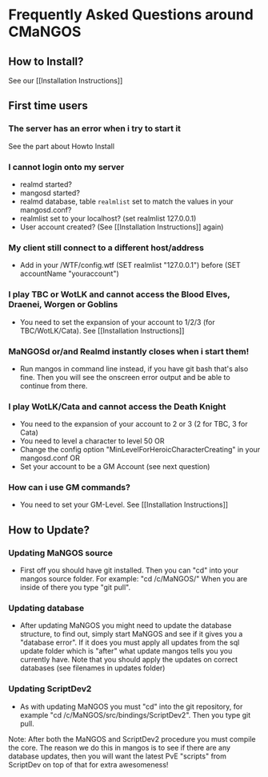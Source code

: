 # Frequently Asked Questions around CMaNGOS

## How to Install?
See our [[Installation Instructions]]

## First time users
### The server has an error when i try to start it
See the part about Howto Install

### I cannot login onto my server
* realmd started?
* mangosd started?
* realmd database, table `realmlist` set to match the values in your mangosd.conf?
* realmlist set to your localhost? (set realmlist 127.0.0.1)
* User account created? (See [[Installation Instructions]] again)

### My client still connect to a different host/address
* Add in your /WTF/config.wtf (SET realmlist "127.0.0.1") before (SET accountName "youraccount")

### I play TBC or WotLK and cannot access the Blood Elves, Draenei, Worgen or Goblins
* You need to set the expansion of your account to 1/2/3 (for TBC/WotLK/Cata). See [[Installation Instructions]]

### MaNGOSd or/and Realmd instantly closes when i start them!
* Run mangos in command line instead, if you have git bash that's also fine. Then you will see the onscreen error output and be able to continue from there.

### I play WotLK/Cata and cannot access the Death Knight
* You need to the expansion of your account to 2 or 3 (2 for TBC, 3 for Cata)
* You need to level a character to level 50 OR
* Change the config option "MinLevelForHeroicCharacterCreating" in your mangosd.conf OR
* Set your account to be a GM Account (see next question)

### How can i use GM commands?
* You need to set your GM-Level. See [[Installation Instructions]]

## How to Update?
### Updating MaNGOS source
* First off you should have git installed. Then you can "cd" into your mangos source folder. For example: "cd /c/MaNGOS/" When you are inside of there you type "git pull".
### Updating database
* After updating MaNGOS you might need to update the database structure, to find out, simply start MaNGOS and see if it gives you a "database error". If it does you must apply all updates from the sql update folder which is "after" what update mangos tells you you currently have. Note that you should apply the updates on correct databases (see filenames in updates folder)
### Updating ScriptDev2
* As with updating MaNGOS you must "cd" into the git repository, for example "cd /c/MaNGOS/src/bindings/ScriptDev2". Then you type git pull.

Note: After both the MaNGOS and ScriptDev2 procedure you must compile the core.
The reason we do this in mangos is to see if there are any database updates, then you will want the latest PvE "scripts" from ScriptDev on top of that for extra awesomeness!